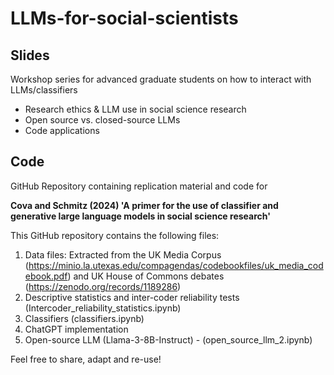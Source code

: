 # LLMs-for-social-scientists

## Slides
Workshop series for advanced graduate students on how to interact with LLMs/classifiers 

- Research ethics & LLM use in social science research
- Open source vs. closed-source LLMs
- Code applications

## Code 

GitHub Repository containing replication material and code for 

**Cova and Schmitz (2024) 'A primer for the use of classifier and generative large language models in social science research'**

This GitHub repository contains the following files:

1. Data files: Extracted from the UK Media Corpus (https://minio.la.utexas.edu/compagendas/codebookfiles/uk_media_codebook.pdf) and UK House of Commons debates (https://zenodo.org/records/1189286) 
2. Descriptive statistics and inter-coder reliability tests (Intercoder_reliability_statistics.ipynb)
3. Classifiers (classifiers.ipynb)
4. ChatGPT implementation
5. Open-source LLM (Llama-3-8B-Instruct) - (open_source_llm_2.ipynb)

Feel free to share, adapt and re-use!
